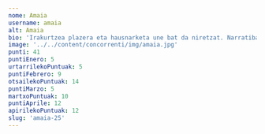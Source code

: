 ```yaml
---
nome: Amaia
username: amaia
alt: Amaia
bio: 'Irakurtzea plazera eta hausnarketa une bat da niretzat. Narratiba, feminismoa eta historia bezalako gaietan sakontzea gustatzen zait, istorio bakoitzean pertsonaien emozioak eta ikasgaiak arakatuz. Liburuek errealitate berrietara garamatzate, eta hitzen bidez konektatzen naiz. Beti prest nago ikasteko eta kontakizun bakoitzetik ikasgai baliotsuak ateratzeko.'
image: '../../content/concorrenti/img/amaia.jpg'
punti: 41
puntiEnero: 5
urtarrilekoPuntuak: 5
puntiFebrero: 9
otsailekoPuntuak: 14
puntiMarzo: 5
martxoPuntuak: 10
puntiAprile: 12
apirilekoPuntuak: 12
slug: 'amaia-25'
---
```

